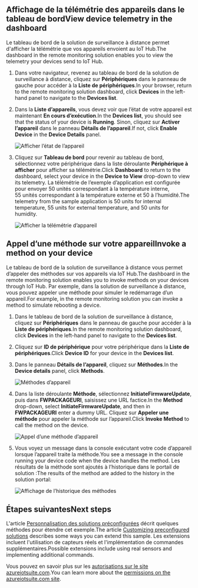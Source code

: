 ## <a name="view-device-telemetry-in-the-dashboard"></a><span data-ttu-id="33b35-101">Affichage de la télémétrie des appareils dans le tableau de bord</span><span class="sxs-lookup"><span data-stu-id="33b35-101">View device telemetry in the dashboard</span></span>
<span data-ttu-id="33b35-102">Le tableau de bord de la solution de surveillance à distance permet d'afficher la télémétrie que vos appareils envoient au IoT Hub.</span><span class="sxs-lookup"><span data-stu-id="33b35-102">The dashboard in the remote monitoring solution enables you to view the telemetry your devices send to IoT Hub.</span></span>

1. <span data-ttu-id="33b35-103">Dans votre navigateur, revenez au tableau de bord de la solution de surveillance à distance, cliquez sur **Périphériques** dans le panneau de gauche pour accéder à la **Liste de périphériques**.</span><span class="sxs-lookup"><span data-stu-id="33b35-103">In your browser, return to the remote monitoring solution dashboard, click **Devices** in the left-hand panel to navigate to the **Devices list**.</span></span>
2. <span data-ttu-id="33b35-104">Dans la **Liste d’appareils**, vous devez voir que l’état de votre appareil est maintenant **En cours d’exécution**.</span><span class="sxs-lookup"><span data-stu-id="33b35-104">In the **Devices list**, you should see that the status of your device is **Running**.</span></span> <span data-ttu-id="33b35-105">Sinon, cliquez sur **Activer l’appareil** dans le panneau **Détails de l’appareil**.</span><span class="sxs-lookup"><span data-stu-id="33b35-105">If not, click **Enable Device** in the **Device Details** panel.</span></span>
   
    ![Afficher l’état de l’appareil][18]
3. <span data-ttu-id="33b35-107">Cliquez sur **Tableau de bord** pour revenir au tableau de bord, sélectionnez votre périphérique dans la liste déroulante **Périphérique à afficher** pour afficher sa télémétrie.</span><span class="sxs-lookup"><span data-stu-id="33b35-107">Click **Dashboard** to return to the dashboard, select your device in the **Device to View** drop-down to view its telemetry.</span></span> <span data-ttu-id="33b35-108">La télémétrie de l’exemple d’application est configurée pour envoyer 50 unités correspondant à la température interne, 55 unités correspondant à la température externe et 50 à l’humidité.</span><span class="sxs-lookup"><span data-stu-id="33b35-108">The telemetry from the sample application is 50 units for internal temperature, 55 units for external temperature, and 50 units for humidity.</span></span>
   
    ![Afficher la télémétrie d’appareil][img-telemetry]

## <a name="invoke-a-method-on-your-device"></a><span data-ttu-id="33b35-110">Appel d’une méthode sur votre appareil</span><span class="sxs-lookup"><span data-stu-id="33b35-110">Invoke a method on your device</span></span>
<span data-ttu-id="33b35-111">Le tableau de bord de la solution de surveillance à distance vous permet d’appeler des méthodes sur vos appareils via IoT Hub.</span><span class="sxs-lookup"><span data-stu-id="33b35-111">The dashboard in the remote monitoring solution enables you to invoke methods on your devices through IoT Hub.</span></span> <span data-ttu-id="33b35-112">Par exemple, dans la solution de surveillance à distance, vous pouvez appeler une méthode pour simuler le redémarrage d’un appareil.</span><span class="sxs-lookup"><span data-stu-id="33b35-112">For example, in the remote monitoring solution you can invoke a method to simulate rebooting a device.</span></span>

1. <span data-ttu-id="33b35-113">Dans le tableau de bord de la solution de surveillance à distance, cliquez sur **Périphériques** dans le panneau de gauche pour accéder à la **Liste de périphériques**.</span><span class="sxs-lookup"><span data-stu-id="33b35-113">In the remote monitoring solution dashboard, click **Devices** in the left-hand panel to navigate to the **Devices list**.</span></span>
2. <span data-ttu-id="33b35-114">Cliquez sur **ID de périphérique** pour votre périphérique dans la **Liste de périphériques**.</span><span class="sxs-lookup"><span data-stu-id="33b35-114">Click **Device ID** for your device in the **Devices list**.</span></span>
3. <span data-ttu-id="33b35-115">Dans le panneau **Détails de l’appareil**, cliquez sur **Méthodes**.</span><span class="sxs-lookup"><span data-stu-id="33b35-115">In the **Device details** panel, click **Methods**.</span></span>
   
    ![Méthodes d’appareil][13]
4. <span data-ttu-id="33b35-117">Dans la liste déroulante **Méthode**, sélectionnez **InitiateFirmwareUpdate**, puis dans **FWPACKAGEURI**, saisissez une URL factice.</span><span class="sxs-lookup"><span data-stu-id="33b35-117">In the **Method** drop-down, select **InitiateFirmwareUpdate**, and then in **FWPACKAGEURI** enter a dummy URL.</span></span> <span data-ttu-id="33b35-118">Cliquez sur **Appeler une méthode** pour appeler la méthode sur l’appareil.</span><span class="sxs-lookup"><span data-stu-id="33b35-118">Click **Invoke Method** to call the method on the device.</span></span>
   
    ![Appel d’une méthode d’appareil][14]
   

5. <span data-ttu-id="33b35-120">Vous voyez un message dans la console exécutant votre code d’appareil lorsque l’appareil traite la méthode.</span><span class="sxs-lookup"><span data-stu-id="33b35-120">You see a message in the console running your device code when the device handles the method.</span></span> <span data-ttu-id="33b35-121">Les résultats de la méthode sont ajoutés à l’historique dans le portail de solution :</span><span class="sxs-lookup"><span data-stu-id="33b35-121">The results of the method are added to the history in the solution portal:</span></span>

    ![Affichage de l’historique des méthodes][img-method-history]

## <a name="next-steps"></a><span data-ttu-id="33b35-123">Étapes suivantes</span><span class="sxs-lookup"><span data-stu-id="33b35-123">Next steps</span></span>
<span data-ttu-id="33b35-124">L'article [Personnalisation des solutions préconfigurées][lnk-customize] décrit quelques méthodes pour étendre cet exemple.</span><span class="sxs-lookup"><span data-stu-id="33b35-124">The article [Customizing preconfigured solutions][lnk-customize] describes some ways you can extend this sample.</span></span> <span data-ttu-id="33b35-125">Les extensions incluent l'utilisation de capteurs réels et l'implémentation de commandes supplémentaires.</span><span class="sxs-lookup"><span data-stu-id="33b35-125">Possible extensions include using real sensors and implementing additional commands.</span></span>

<span data-ttu-id="33b35-126">Vous pouvez en savoir plus sur les [autorisations sur le site azureiotsuite.com][lnk-permissions].</span><span class="sxs-lookup"><span data-stu-id="33b35-126">You can learn more about the [permissions on the azureiotsuite.com site][lnk-permissions].</span></span>

[13]: ./media/iot-suite-visualize-connecting/suite4.png
[14]: ./media/iot-suite-visualize-connecting/suite7-1.png
[18]: ./media/iot-suite-visualize-connecting/suite10.png
[img-telemetry]: ./media/iot-suite-visualize-connecting/telemetry.png
[img-method-history]: ./media/iot-suite-visualize-connecting/history.png
[lnk-customize]: ../articles/iot-suite/iot-suite-guidance-on-customizing-preconfigured-solutions.md
[lnk-permissions]: ../articles/iot-suite/iot-suite-permissions.md

